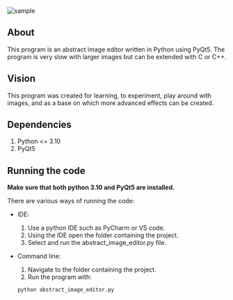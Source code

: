 
![sample](https://user-images.githubusercontent.com/86565212/201484188-b0629da3-f7a3-40b3-a6b0-e88479566168.jpg)

## About

This program is an abstract image editor written in Python using PyQt5.
The program is very slow with larger images but can be extended with C or C++.

## Vision

This program was created for learning, to experiment, play around with images, and
as a base on which more advanced effects can be created.

## Dependencies

1. Python <= 3.10
2. PyQt5

## Running the code

**Make sure that both python 3.10 and PyQt5 are installed.**

There are various ways of running the code:

* IDE:
    1. Use a python IDE such as PyCharm or VS code.
    2. Using the IDE open the folder containing the project.
    2. Select and run the abstract_image_editor.py file.

* Command line:
    1. Navigate to the folder containing the project.
    2. Run the program with: 
  ~~~~
  python abstract_image_editor.py
  ~~~~
      
